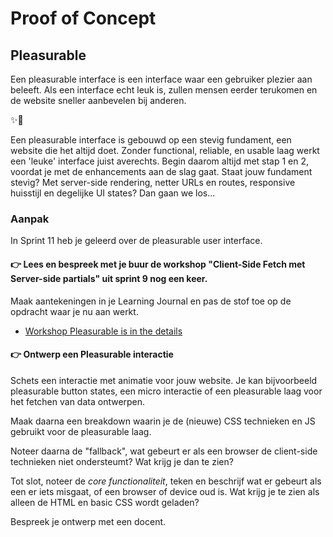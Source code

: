 # Proof of Concept

## Pleasurable

<!-- Over hoe je er voor zorgt dat gebruikers plezier beleven aan een website maar dat je website het ook goed blijft doen in alle browsers. -->

Een pleasurable interface is een interface waar een gebruiker plezier aan beleeft. Als een interface echt leuk is, zullen mensen eerder terukomen en de website sneller aanbevelen bij anderen.

✨🪩

Een pleasurable interface is gebouwd op een stevig fundament, een website die het altijd doet. Zonder functional, reliable, en usable laag werkt een 'leuke' interface juist averechts. Begin daarom altijd met stap 1 en 2, voordat je met de enhancements aan de slag gaat.
Staat jouw fundament stevig? Met server-side rendering, netter URLs en routes, responsive huisstijl en degelijke UI states? Dan gaan we los...



### Aanpak

In Sprint 11 heb je geleerd over de pleasurable user interface. 

#### 👉 Lees en bespreek met je buur de workshop "Client-Side Fetch met Server-side partials" uit sprint 9 nog een keer. 
Maak aantekeningen in je Learning Journal en pas de stof toe op de opdracht waar je nu aan werkt.
- [Workshop Pleasurable is in the details](https://github.com/fdnd-task/pleasurable-ui/blob/main/docs/pleasurable-is-in-the-details.md)

#### 👉 Ontwerp een Pleasurable interactie

Schets een interactie met animatie voor jouw website. Je kan bijvoorbeeld pleasurable button states, een micro interactie of een pleasurable laag voor het fetchen van data ontwerpen. 

Maak daarna een breakdown waarin je de (nieuwe) CSS technieken en JS gebruikt voor de pleasurable laag. 

Noteer daarna de "fallback", wat gebeurt er als een browser de client-side technieken niet ondersteumt? Wat krijg je dan te zien? 

Tot slot, noteer de *core functionaliteit*, teken en beschrijf wat er gebeurt als een er iets misgaat, of een browser of device oud is. Wat krijg je te zien als alleen de HTML en basic CSS wordt geladen? 

Bespreek je ontwerp met een docent.

  

<!--
## Aanpak

Over leuke dingen maken. Maar er tegelijk voor zorgen dat als een browser, of een mens, de advanced coding niet kan verwerken dat je website dan terugvalt ... 

Over hoe je view transitions 'veilig' kan gebruiken
Over hoe je scroll driven animations 'veilig' kan gebruiken
Over hoe je ancor position 'veilig' kan gebruiken


-->
